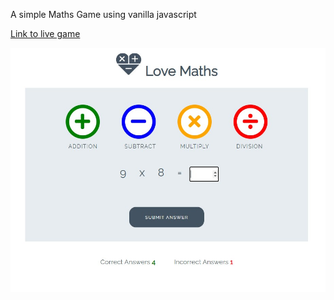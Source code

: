 A simple Maths Game using vanilla javascript

[Link to live game](https://jonathanmeaney-lmk.github.io/lovemaths/)

![Lovemath](assets/images/lovemath.jpg)

